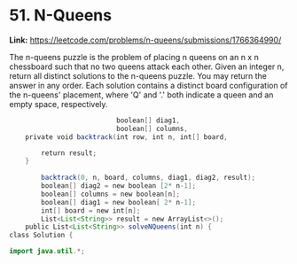 # 51. N-Queens

**Link:** https://leetcode.com/problems/n-queens/submissions/1766364990/

The n-queens puzzle is the problem of placing n queens on an n x n chessboard such that no two queens attack each other. Given an integer n, return all distinct solutions to the n-queens puzzle. You may return the answer in any order. Each solution contains a distinct board configuration of the n-queens' placement, where 'Q' and '.' both indicate a queen and an empty space, respectively.

```java
                           boolean[] diag1,
                           boolean[] columns,
    private void backtrack(int row, int n, int[] board,

        return result;
    }
        
        backtrack(0, n, board, columns, diag1, diag2, result);
        boolean[] diag2 = new boolean [2* n-1];
        boolean[] columns = new boolean[n];
        boolean[] diag1 = new boolean[ 2* n-1];
        int[] board = new int[n];
        List<List<String>> result = new ArrayList<>();
    public List<List<String>> solveNQueens(int n) {
class Solution {

import java.util.*;
```
